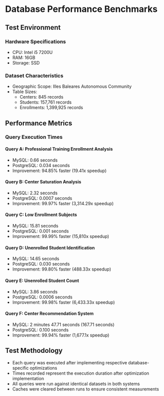 # Database Performance Benchmarks

## Test Environment

### Hardware Specifications
- CPU: Intel i5 7200U
- RAM: 16GB
- Storage: SSD

### Dataset Characteristics
- Geographic Scope: Illes Baleares Autonomous Community
- Table Sizes:
  - Centers: 845 records
  - Students: 157,761 records
  - Enrollments: 1,399,925 records

## Performance Metrics

### Query Execution Times

#### Query A: Professional Training Enrollment Analysis
- MySQL: 0.66 seconds
- PostgreSQL: 0.034 seconds
- Improvement: 94.85% faster (19.41x speedup)

#### Query B: Center Saturation Analysis
- MySQL: 2.32 seconds
- PostgreSQL: 0.0007 seconds
- Improvement: 99.97% faster (3,314.29x speedup)

#### Query C: Low Enrollment Subjects
- MySQL: 15.81 seconds
- PostgreSQL: 0.001 seconds
- Improvement: 99.99% faster (15,810x speedup)

#### Query D: Unenrolled Student Identification
- MySQL: 14.65 seconds
- PostgreSQL: 0.030 seconds
- Improvement: 99.80% faster (488.33x speedup)

#### Query E: Unenrolled Student Count
- MySQL: 3.86 seconds
- PostgreSQL: 0.0006 seconds
- Improvement: 99.98% faster (6,433.33x speedup)

#### Query F: Center Recommendation System
- MySQL: 2 minutes 47.71 seconds (167.71 seconds)
- PostgreSQL: 0.100 seconds
- Improvement: 99.94% faster (1,677.1x speedup)

## Test Methodology
- Each query was executed after implementing respective database-specific optimizations
- Times recorded represent the execution duration after optimization implementation
- All queries were run against identical datasets in both systems
- Caches were cleared between runs to ensure consistent measurements